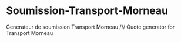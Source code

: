 # Soumission-Transport-Morneau
Generateur de soumission Transport Morneau /// Quote generator for Transport Morneau
